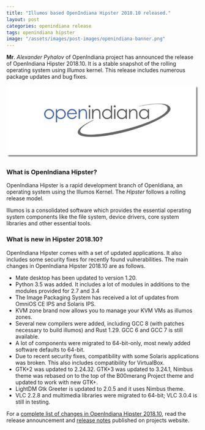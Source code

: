 ```yaml
---
title: "Illumos based OpenIndiana Hipster 2018.10 released."
layout: post
categories: openindiana release
tags: openindiana hipster
image: "/assets/images/post-images/openindiana-banner.png"
---
```


**Mr**. *Alexander Pyhalov* of OpenIndiana project has announced the release of OpenIndiana Hipster 2018.10. It is a stable snapshot of the rolling operating system using *Illumos* kernel. This release includes numerous package updates and bug fixes.

![OpenIndiana Hipster Banner](/assets/images/post-images/openindiana-banner.png)

### What is OpenIndiana Hipster?
OpenIndiana Hipster is a rapid development branch of OpenIdiana, an operating system using the Illumos Kernel. The *Hipster* follows a rolling release model.

Illumos is a consolidated software which provides the essential operating system components like the file system, device drivers, core system libraries and other essential tools.

### What is new in Hipster 2018.10?
OpenIndiana Hipster comes with a set of updated applications. It also includes some security fixes for recently found vulnerabilities. The main changes in OpenIndiana Hipster 2018.10 are as follows.
- Mate desktop has been updated to version 1.20.
- Python 3.5 was added. It includes a lot of modules in additions to the modules provided for 2.7 and 3.4
- The Image Packaging System has received a lot of updates from OmniOS CE IPS and Solaris IPS.
- KVM zone brand now allows you to manage your KVM VMs as illumos zones.
- Several new compilers were added, including GCC 8 (with patches necessary to build illumos) and Rust 1.29. GCC 6 and GCC 7 is still available.
- A lot of components were migrated to 64-bit-only, most newly added software defaults to 64-bit.
- Due to recent security fixes, compatibility with some Solaris applications was broken. This also includes compatibility for VirtualBox.
- GTK+2 was updated to 2.24.32. GTK+3 was updated to 3.24.1, Nimbus theme was rebased on to the top of the B00merang Project theme and updated to work with new GTK+.
- LightDM Gtk Greeter is updated to 2.0.5 and it uses Nimbus theme.
- VLC 2.2.8 and multimedia libraries were migrated to 64-bit; VLC 3.0.4 is still in testing.

For a [complete list of changes in OpenIndiana Hipster 2018.10](https://www.openindiana.org/2018/10/24/openindiana-hipster-2018-10-is-here/), read the release announcement and [release notes](https://wiki.openindiana.org/oi/2018.10+Release+notes) published on projects website.